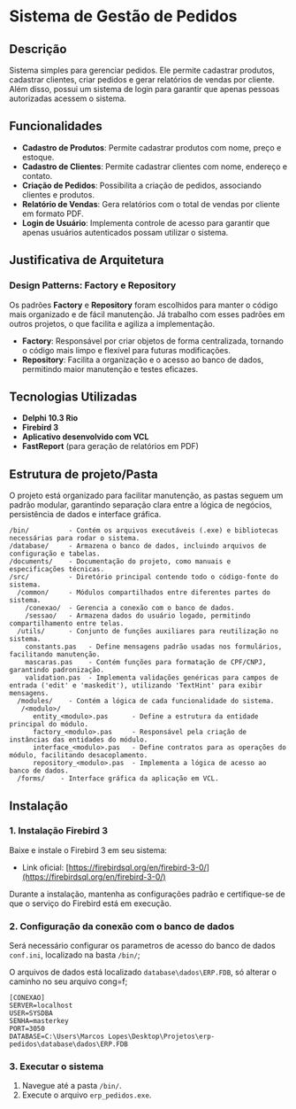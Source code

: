# Sistema de Gestão de Pedidos

## Descrição

Sistema simples para gerenciar pedidos. Ele permite cadastrar produtos, cadastrar clientes, criar pedidos e gerar relatórios de vendas por cliente. Além disso, possui um sistema de login para garantir que apenas pessoas autorizadas acessem o sistema.

## Funcionalidades

- **Cadastro de Produtos**: Permite cadastrar produtos com nome, preço e estoque.
- **Cadastro de Clientes**: Permite cadastrar clientes com nome, endereço e contato.
- **Criação de Pedidos**: Possibilita a criação de pedidos, associando clientes e produtos.
- **Relatório de Vendas**: Gera relatórios com o total de vendas por cliente em formato PDF.
- **Login de Usuário**: Implementa controle de acesso para garantir que apenas usuários autenticados possam utilizar o sistema.

## Justificativa de Arquitetura

### Design Patterns: **Factory e Repository**

Os padrões **Factory** e **Repository** foram escolhidos para manter o código mais organizado e de fácil manutenção. Já trabalho com esses padrões em outros projetos, o que facilita e agiliza a implementação.

- **Factory**: Responsável por criar objetos de forma centralizada, tornando o código mais limpo e flexível para futuras modificações.
- **Repository**: Facilita a organização e o acesso ao banco de dados, permitindo maior manutenção e testes eficazes.

## Tecnologias Utilizadas

- **Delphi 10.3 Rio**
- **Firebird 3**
- **Aplicativo desenvolvido com VCL**
- **FastReport** (para geração de relatórios em PDF)

## Estrutura de projeto/Pasta

O projeto está organizado para facilitar manutenção, as pastas seguem um padrão modular, garantindo separação clara entre a lógica de negócios, persistência de dados e interface gráfica.

```
/bin/          - Contém os arquivos executáveis (.exe) e bibliotecas necessárias para rodar o sistema.
/database/     - Armazena o banco de dados, incluindo arquivos de configuração e tabelas.
/documents/    - Documentação do projeto, como manuais e especificações técnicas.
/src/          - Diretório principal contendo todo o código-fonte do sistema.
  /common/     - Módulos compartilhados entre diferentes partes do sistema.
    /conexao/  - Gerencia a conexão com o banco de dados.
    /sessao/   - Armazena dados do usuário logado, permitindo compartilhamento entre telas.
  /utils/      - Conjunto de funções auxiliares para reutilização no sistema.
    constants.pas   - Define mensagens padrão usadas nos formulários, facilitando manutenção.
    mascaras.pas    - Contém funções para formatação de CPF/CNPJ, garantindo padronização.
    validation.pas  - Implementa validações genéricas para campos de entrada ('edit' e 'maskedit'), utilizando 'TextHint' para exibir mensagens.
  /modules/    - Contém a lógica de cada funcionalidade do sistema.
   /<modulo>/
      entity_<modulo>.pas      - Define a estrutura da entidade principal do módulo.
      factory_<modulo>.pas     - Responsável pela criação de instâncias das entidades do módulo.
      interface_<modulo>.pas   - Define contratos para as operações do módulo, facilitando desacoplamento.
      repository_<modulo>.pas  - Implementa a lógica de acesso ao banco de dados.
  /forms/    - Interface gráfica da aplicação em VCL.
```

## Instalação

### 1. Instalação Firebird 3

Baixe e instale o Firebird 3 em seu sistema:
- Link oficial: [https://firebirdsql.org/en/firebird-3-0/](https://firebirdsql.org/en/firebird-3-0/)

Durante a instalação, mantenha as configurações padrão e certifique-se de que o serviço do Firebird está em execução.

### 2. Configuração da conexão com o banco de dados

Será necessário configurar os parametros de acesso do banco de dados `conf.ini`, localizado na basta `/bin/`;

O arquivos de dados está localizado `database\dados\ERP.FDB`, só alterar o caminho no seu arquivo cong=f;

```
[CONEXAO]
SERVER=localhost
USER=SYSDBA
SENHA=masterkey
PORT=3050
DATABASE=C:\Users\Marcos Lopes\Desktop\Projetos\erp-pedidos\database\dados\ERP.FDB
```

### 3. Executar o sistema

1. Navegue até a pasta `/bin/`.
2. Execute o arquivo `erp_pedidos.exe`.

